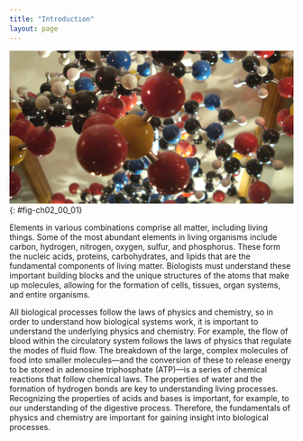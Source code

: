 ```yaml
---
title: "Introduction"
layout: page
---
```



<?cnx.eoc class="summary" title="Sections Summary"?>

<?cnx.eoc class="art-exercise" title="Art Connections"?>

<?cnx.eoc class="multiple-choice" title="Multiple Choice"?>

<?cnx.eoc class="free-response" title="Free Response"?>

 ![A molecular model shows hundreds of atoms, represented by yellow, red, black, blue and white balls, connected together by rods to form a molecule. The molecule has a complex but very specific three-dimensional structure with rings and branches.](../resources/Figure_02_00_01.jpg "Atoms are the building blocks of molecules found in the universe&#x2014;air, soil, water, rocks . . . and also the cells of all living organisms. In this model of an organic molecule, the atoms of carbon (black), hydrogen (white), nitrogen (blue), oxygen (red), and sulfur (yellow) are shown in proportional atomic size. The silver rods indicate chemical bonds. (credit: modification of work by Christian Guthier)"){: #fig-ch02_00_01}

Elements in various combinations comprise all matter, including living things. Some of the most abundant elements in living organisms include carbon, hydrogen, nitrogen, oxygen, sulfur, and phosphorus. These form the nucleic acids, proteins, carbohydrates, and lipids that are the fundamental components of living matter. Biologists must understand these important building blocks and the unique structures of the atoms that make up molecules, allowing for the formation of cells, tissues, organ systems, and entire organisms.

All biological processes follow the laws of physics and chemistry, so in order to understand how biological systems work, it is important to understand the underlying physics and chemistry. For example, the flow of blood within the circulatory system follows the laws of physics that regulate the modes of fluid flow. The breakdown of the large, complex molecules of food into smaller molecules—and the conversion of these to release energy to be stored in adenosine triphosphate (ATP)—is a series of chemical reactions that follow chemical laws. The properties of water and the formation of hydrogen bonds are key to understanding living processes. Recognizing the properties of acids and bases is important, for example, to our understanding of the digestive process. Therefore, the fundamentals of physics and chemistry are important for gaining insight into biological processes.

